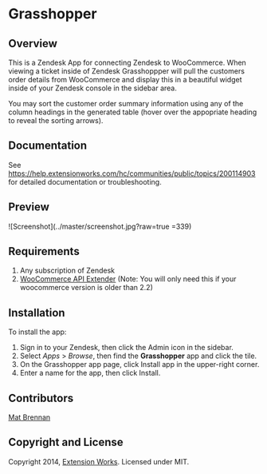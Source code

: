 Grasshopper
===========

## Overview
This is a Zendesk App for connecting Zendesk to WooCommerce. When viewing a ticket inside of Zendesk Grasshoppper will pull the customers order details from WooCommerce and display this in a beautiful widget inside of your Zendesk console in the sidebar area.

You may sort the customer order summary information using any of the column headings in the generated table (hover over the appopriate heading to reveal the sorting arrows).

## Documentation
See https://help.extensionworks.com/hc/communities/public/topics/200114903 for detailed documentation or troubleshooting.

## Preview
![Screenshot](../master/screenshot.jpg?raw=true =339)



## Requirements
1. Any subscription of Zendesk
2. [WooCommerce API Extender](https://github.com/ExtensionWorks/WooCommerce-API-Extender) (Note: You will only need this if your woocommerce version is older than 2.2)


## Installation
To install the app:

1. Sign in to your Zendesk, then click the Admin icon in the sidebar.
2. Select *Apps* > *Browse*, then find the **Grasshopper** app and click the tile.
3. On the Grasshopper app page, click Install app in the upper-right corner.
4. Enter a name for the app, then click Install.


## Contributors
[Mat Brennan](http://github.com/loadx)


## Copyright and License
Copyright 2014, [Extension Works](http://www.extensionworks.com).
Licensed under MIT.
